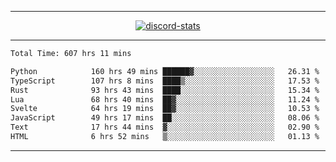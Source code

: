 <a href="https://www.github.com/ripavoid" target="_blank" rel="noreferrer">

-------

<div align='center'>
    <a href='https://discordapp.com/users/825178146797518881'>
        <img align='center' alt='discord-stats' src='https://api.discord-status.me/825178146797518881?nitro&boost=4&gradient=%231e0b1a%2C%23000000%2C%23000000%2C%23160316'></img>
    </a>
</div>

-------

<!--START_SECTION:waka-->

```txt
Total Time: 607 hrs 11 mins

Python            160 hrs 49 mins ██████▓░░░░░░░░░░░░░░░░░░   26.31 %
TypeScript        107 hrs 8 mins  ████▒░░░░░░░░░░░░░░░░░░░░   17.53 %
Rust              93 hrs 43 mins  ████░░░░░░░░░░░░░░░░░░░░░   15.34 %
Lua               68 hrs 40 mins  ██▓░░░░░░░░░░░░░░░░░░░░░░   11.24 %
Svelte            64 hrs 19 mins  ██▓░░░░░░░░░░░░░░░░░░░░░░   10.53 %
JavaScript        49 hrs 17 mins  ██░░░░░░░░░░░░░░░░░░░░░░░   08.06 %
Text              17 hrs 44 mins  ▓░░░░░░░░░░░░░░░░░░░░░░░░   02.90 %
HTML              6 hrs 52 mins   ▒░░░░░░░░░░░░░░░░░░░░░░░░   01.13 %
```

<!--END_SECTION:waka-->

-------
